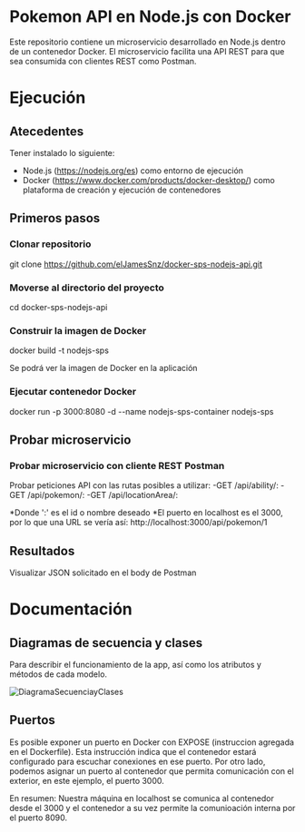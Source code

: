 # Pokemon API en Node.js con Docker

Este repositorio contiene un microservicio desarrollado en Node.js dentro de un contenedor Docker.
El microservicio facilita una API REST para que sea consumida con clientes REST como Postman.

# Ejecución

## Atecedentes

Tener instalado lo siguiente:

- Node.js (https://nodejs.org/es) como entorno de ejecución
- Docker (https://www.docker.com/products/docker-desktop/) como plataforma de creación y ejecución de contenedores

## Primeros pasos

### Clonar repositorio

git clone https://github.com/elJamesSnz/docker-sps-nodejs-api.git

### Moverse al directorio del proyecto

cd docker-sps-nodejs-api

### Construir la imagen de Docker

docker build -t nodejs-sps

Se podrá ver la imagen de Docker en la aplicación


### Ejecutar contenedor Docker

docker run -p 3000:8080 -d --name nodejs-sps-container nodejs-sps

## Probar microservicio

### Probar microservicio con cliente REST Postman

Probar peticiones API con las rutas posibles a utilizar: 
-GET /api/ability/: 
-GET /api/pokemon/:
-GET /api/locationArea/:

*Donde ':' es el id o nombre deseado
*El puerto en localhost es el 3000, por lo que una URL se vería así: http://localhost:3000/api/pokemon/1

## Resultados

Visualizar JSON solicitado en el body de Postman


# Documentación

## Diagramas de secuencia y clases

Para describir el funcionamiento de la app, así como los atributos y métodos de cada modelo.

![DiagramaSecuenciayClases](https://user-images.githubusercontent.com/72090281/235266577-57528db9-0f12-4367-bbb1-f24161e910d8.jpg)

## Puertos

Es posible exponer un puerto en Docker con EXPOSE <puerto> (instruccion agregada en el Dockerfile). Esta instrucción indica que el contenedor estará configurado para escuchar conexiones en ese puerto. Por otro lado, podemos asignar un puerto al contenedor que permita comunicación con el exterior, en este ejemplo, el puerto 3000.

En resumen: Nuestra máquina en localhost se comunica al contenedor desde el 3000 y el contenedor a su vez permite la comunioación interna por el puerto 8090.




